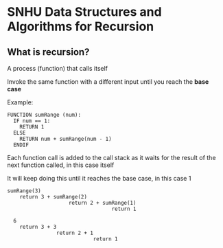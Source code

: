 # SNHU Data Structures and Algorithms for Recursion

## What is recursion?

A process (function) that calls itself

Invoke the same function with a different input until you reach the **base case**

Example:

```
FUNCTION sumRange (num):
  IF num == 1:
    RETURN 1
  ELSE
    RETURN num + sumRange(num - 1)
  ENDIF
```

Each function call is added to the call stack as it waits for the result of the next function called, in this case itself

It will keep doing this until it reaches the base case, in this case 1

```
sumRange(3)
    return 3 + sumRange(2)
                    return 2 + sumRange(1)
                                  return 1

  6
    return 3 + 3
                return 2 + 1
                            return 1
```
